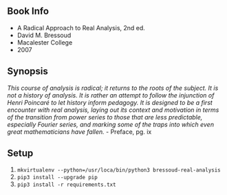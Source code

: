 ## Book Info

* A Radical Approach to Real Analysis, 2nd ed.
* David M. Bressoud
* Macalester College
* 2007

## Synopsis

*This course of analysis is radical; it returns to the roots of the subject. It is not a history of analysis.
It is rather an attempt to follow the injunction of Henri Poincaré to let history inform pedagogy. It is designed
to be a first encounter with real analysis, laying out its context and motivation in terms of the transition
from power series to those that are less predictable, especially Fourier series, and marking some of the traps
into which even great mathematicians have fallen.* - Preface, pg. ix

## Setup

1. `mkvirtualenv --python=/usr/loca/bin/python3 bressoud-real-analysis`
1. `pip3 install --upgrade pip`
1. `pip3 install -r requirements.txt`

